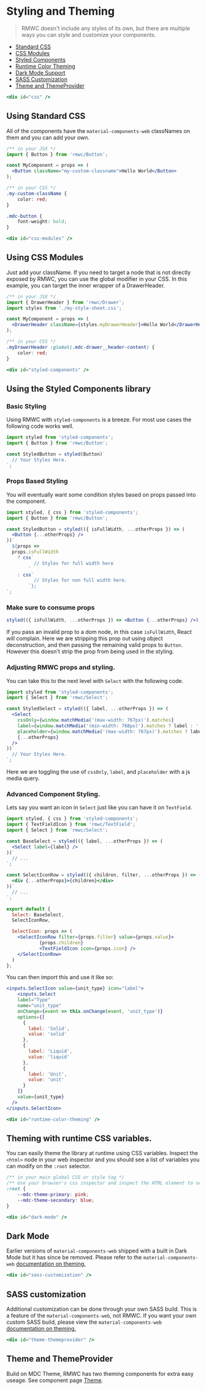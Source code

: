 # Styling and Theming

> RMWC doesn't include any styles of its own, but there are multiple ways you can style and customize your components.

- [Standard CSS](#css)
- [CSS Modules](#css-modules)
- [Styled Components](#styled-components)
- [Runtime Color Theming](#runtime-color-theming)
- [Dark Mode Support](#dark-mode)
- [SASS Customization](#sass-customization)
- [Theme and ThemeProvider](#theme-themeprovider)

```jsx renderOnly
<div id="css" />
```

## Using Standard CSS

All of the components have the `material-components-web` classNames on them and you can add your own.

```jsx
/** in your JSX */
import { Button } from 'rmwc/Button';

const MyComponent = props => (
  <Button className="my-custom-classname">Hello World</Button>
);
```

```css
/** in your CSS */
.my-custom-className {
    color: red;
}

.mdc-button {
    font-weight: bold;
}
```

```jsx renderOnly
<div id="css-modules" />
```

## Using CSS Modules

Just add your className. If you need to target a node that is not directly exposed by RMWC, you can use the global modifier in your CSS. In this example, you can target the inner wrapper of a DrawerHeader.

```jsx
/** in your JSX */
import { DrawerHeader } from 'rmwc/Drawer';
import styles from './my-style-sheet.css';

const MyComponent = props => (
  <DrawerHeader className={styles.myDrawerHeader}>Hello World</DrawerHeader>
);
```

```css
/** in your CSS */
.myDrawerHeader :global(.mdc-drawer__header-content) {
    color: red;
}
```

```jsx renderOnly
<div id="styled-components" />
```

## Using the Styled Components library

### Basic Styling

Using RMWC with `styled-components` is a breeze. For most use cases the following code works well.

```jsx
import styled from 'styled-components';
import { Button } from 'rmwc/Button';

const StyledButton = styled(Button)`
  // Your Styles Here.
`;
```

### Props Based Styling

You will eventually want some condition styles based on props passed into the component.

```jsx
import styled, { css } from 'styled-components';
import { Button } from 'rmwc/Button';

const StyledButton = styled(({ isFullWidth, ...otherProps }) => (
  <Button {...otherProps} />
))`
  ${props =>
  props.isFullWidth
    ? css`
          // Styles for full width here
        `
    : css`
          // Styles for non full width here.
        `};
`;
```

### Make sure to consume props

```jsx
styled(({ isFullWidth, ...otherProps }) => <Button {...otherProps} />);
```

If you pass an invalid prop to a dom node, in this case `isFullWidth`, React will complain. Here we are stripping this prop out using object deconstruction, and then passing the remaining valid props to `Button`. However this doesn't strip the prop from being used in the styling.

### Adjusting RMWC props and styling.

You can take this to the next level with `Select` with the following code.

```jsx
import styled from 'styled-components';
import { Select } from 'rmwc/Select';

const StyledSelect = styled(({ label, ...otherProps }) => (
  <Select
    cssOnly={window.matchMedia('(max-width: 767px)').matches}
    label={window.matchMedia('(min-width: 768px)').matches ? label : ''}
    placeholder={window.matchMedia('(max-width: 767px)').matches ? label : ''}
    {...otherProps}
  />
))`
  // Your Styles Here.
`;
```

Here we are toggling the use of `cssOnly`, `label`, and `placeholder` with a js media query.

### Advanced Component Styling.

Lets say you want an icon in `Select` just like you can have it on `TextField`.

```jsx
import styled, { css } from 'styled-components';
import { TextFieldIcon } from 'rmwc/TextField';
import { Select } from 'rmwc/Select';

const BaseSelect = styled(({ label, ...otherProps }) => (
  <Select label={label} />
))`
  // ...
`;

const SelectIconRow = styled(({ children, filter, ...otherProps }) => (
  <div {...otherProps}>{children}</div>
))`
  // ...
`;

export default {
  Select: BaseSelect,
  SelectIconRow,

  SelectIcon: props => (
    <SelectIconRow filter={props.filter} value={props.value}>
            {props.children}
            <TextFieldIcon icon={props.icon} />
    </SelectIconRow>
  )
};
```

You can then import this and use it like so:

```jsx
<inputs.SelectIcon value={unit_type} icon="label">
    <inputs.Select
    label="Type"
    name="unit_type"
    onChange={event => this.onChange(event, 'unit_type')}
    options={[
      {
        label: 'Solid',
        value: 'solid'
      },
      {
        label: 'Liquid',
        value: 'liquid'
      },
      {
        label: 'Unit',
        value: 'unit'
      }
    ]}
    value={unit_type}
  />
</inputs.SelectIcon>
```

```jsx renderOnly
<div id="runtime-color-theming" />
```

## Theming with runtime CSS variables.

You can easily theme the library at runtime using CSS variables. Inspect the `<html>` node in your web inspector and you should see a list of variables you can modify on the `:root` selector.

```css
/** in your main global CSS or style tag */
/** Use your browser's css inspector and inspect the HTML element to see other variables to override. */
:root {
    --mdc-theme-primary: pink;
    --mdc-theme-secondary: blue;
}
```

```jsx renderOnly
<div id="dark-mode" />
```

## Dark Mode

Earlier versions of `material-components-web` shipped with a built in Dark Mode but it has since be removed. Please refer to the `material-components-web` [documentation on theming.](https://material.io/components/web/docs/theming/)

```jsx renderOnly
<div id="sass-customization" />
```

## SASS customization

Additional customization can be done through your own SASS build. This is a feature of the `material-components-web`, not RMWC. If you want your own custom SASS build, please view the `material-components-web` [documentation on theming.](https://material.io/components/web/docs/theming/)

```jsx renderOnly
<div id="theme-themeprovider" />
```

## Theme and ThemeProvider

Build on MDC Theme, RMWC has two theming components for extra easy useage. See component page [Theme](/theme).
